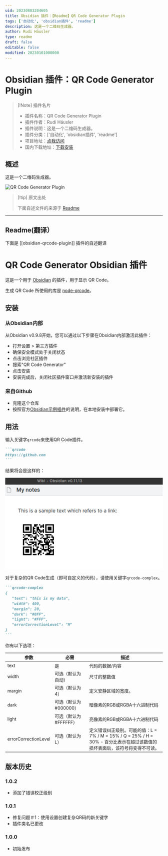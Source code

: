 ```yaml
---
uid: 20230803204605
title: Obsidian 插件：【Readme】QR Code Generator Plugin
tags: ['自动化', 'obsidian插件', 'readme']
description: 这是一个二维码生成器。
author: Rudi Häusler
type: readme
draft: false
editable: false
modified: 20230101000000
---
```


# Obsidian 插件：QR Code Generator Plugin

> [!Note] 插件名片
> - 插件名称：QR Code Generator Plugin
> - 插件作者：Rudi Häusler
> - 插件说明：这是一个二维码生成器。
> - 插件分类：['自动化', 'obsidian插件', 'readme']
> - 项目地址：[点我访问](https://github.com/rudimuc/obsidian-qrcode)
> - 国内下载地址：[下载安装](https://pkmer.cn/products/plugin/pluginMarket/?obsidian-qrcode-plugin)

## 概述

这是一个二维码生成器。

![QR Code Generator Plugin](https://cdn.pkmer.cn/covers/obsidian-qrcode-plugin.png!pkmer)

> [!tip] 原文出处
> 
>下面自述文件的来源于 [Readme](https://ghproxy.net/https://raw.githubusercontent.com/rudimuc/obsidian-qrcode/main/README.md)
> 

---

## Readme(翻译）

下面是 [[obsidian-qrcode-plugin]] 插件的自述翻译


# QR Code Generator Obsidian 插件

这是一个用于 [Obsidian](https://obsidian.md) 的插件，用于显示 QR Code。

生成 QR Code 所使用的库是 [node-qrcode](https://github.com/soldair/node-qrcode)。

## 安装

### 从Obsidian内部
从Obsidian v0.9.8开始，您可以通过以下步骤在Obsidian内部激活此插件：
- 打开设置 > 第三方插件
- 确保安全模式处于关闭状态
- 点击浏览社区插件
- 搜索"QR Code Generator"
- 点击安装
- 安装完成后，关闭社区插件窗口并激活新安装的插件

### 来自Github
- 克隆这个仓库
- 按照官方[Obsidian示例插件](https://github.com/obsidianmd/obsidian-sample-plugin)的说明，在本地安装中部署它。

## 用法

输入关键字`qrcode`来使用QR Code插件。

````markdown
```qrcode
https://github.com
```
````

结果将会是这样的：

![截图](https://raw.githubusercontent.com/rudimuc/obsidian-qrcode/main/obsidian_rendered.png)

对于复杂的QR Code生成（即可自定义的代码），请使用关键字`qrcode-complex`。

````markdown
```qrcode-complex
{
   "text": "this is my data",
   "width": 400,
   "margin": 20,
   "dark": "#0FF",
   "light": "#FFF",
   "errorCorrectionLevel": "M"
}
```
````

你有以下选项：

|参数|必需|描述|
|--|--|--|
|text|是|代码的数据/内容
|width|可选（默认为自动）|尺寸的整数值
|margin|可选（默认为4）|定义安静区域的宽度。
|dark|可选（默认为#000000）|暗像素的RGB或RGBA十六进制代码
|light|可选（默认为#FFFFFF）|亮像素的RGB或RGBA十六进制代码
|errorCorrectionLevel|可选（默认为L）|定义错误纠正级别。可能的值：L = 7% / M = 15% / Q = 25% / H = 30% - 百分比表示在超过该数值的损坏表面后，该符号将变得不可读。

## 版本历史

### 1.0.2
- 添加了错误校正级别

### 1.0.1
- 修复问题＃1：使用设置创建复杂QR码的新关键字
- 插件类名已更改

### 1.0.0
- 初始发布



